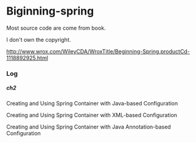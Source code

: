 # Biginning-spring

Most source code are come from book. 

I don't own the copyright.

http://www.wrox.com/WileyCDA/WroxTitle/Beginning-Spring.productCd-1118892925.html

### Log

##### ch2

Creating and Using Spring Container with Java-based Configuration

Creating and Using Spring Container with XML-based Configuration

Creating and Using Spring Container with Java Annotation-based Configuration


